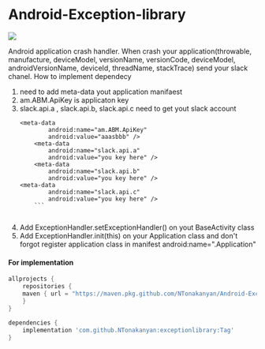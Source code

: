 # Android-Exception-library

[![](https://jitpack.io/v/NTonakanyan/Android-Exception-library.svg)](https://jitpack.io/#NTonakanyan/Android-Exception-library)

Android application crash handler.
When crash your application(throwable, manufacture, deviceModel, versionName, versionCode, deviceModel, androidVersionName, deviceId, threadName, stackTrace) send your slack chanel.
How to implement dependecy
1. need to add meta-data yout application manifaest 
2. am.ABM.ApiKey is applicaton key
3. slack.api.a , slack.api.b, slack.api.c need to get yout slack account 
 	```manifest 
	<meta-data
            android:name="am.ABM.ApiKey"
            android:value="aaasbbb" />
        <meta-data
            android:name="slack.api.a"
            android:value="you key here" />
        <meta-data
            android:name="slack.api.b"
            android:value="you key here" />
	<meta-data
            android:name="slack.api.c"
            android:value="you key here" />
	    ```
	    
4. Add ExceptionHandler.setExceptionHandler() on yout BaseActivity class
5. Add ExceptionHandler.init(this) on your Application class and don't forgot register application class in manifest android:name=".Application"

####  For implementation

```gradle
allprojects {
    repositories {
	maven { url = "https://maven.pkg.github.com/NTonakanyan/Android-Exception-library" }
    }
}
	
dependencies {
	implementation 'com.github.NTonakanyan:exceptionlibrary:Tag'
}
```
